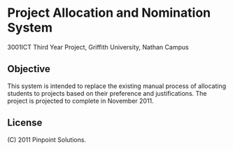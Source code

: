 Project Allocation and Nomination System
========================================
3001ICT Third Year Project, Griffith University, Nathan Campus

Objective
---------
This system is intended to replace the existing manual process of allocating
students to projects based on their preference and justifications. The project
is projected to complete in November 2011.

License
-------
(C) 2011 Pinpoint Solutions.
